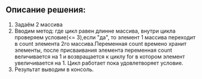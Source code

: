 ## Описание решения:

1. Задаём 2 массива
2. Вводим метод: где цикл равен длинне массива, внутри цикла проверяем условие(<= 3),если "да", то элемент 1 массива переходит в count элемента 2го массива.Переменная count времено хранит элементы, после присваивания элемента переменная count величивается на 1 и возвращается к циклу for в котором элемент увеличивается на 1. Цикл работает пока удовлетворяет условие.
3. Результат выводим в консоль.